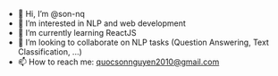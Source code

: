 - 👋 Hi, I’m @son-nq
- 👀 I’m interested in NLP and web development
- 🌱 I’m currently learning ReactJS
- 💞️ I’m looking to collaborate on NLP tasks (Question Answering, Text Classification, ...)
- 📫 How to reach me: quocsonnguyen2010@gmail.com

<!---
son-nq/son-nq is a ✨ special ✨ repository because its `README.md` (this file) appears on your GitHub profile.
You can click the Preview link to take a look at your changes.
--->
